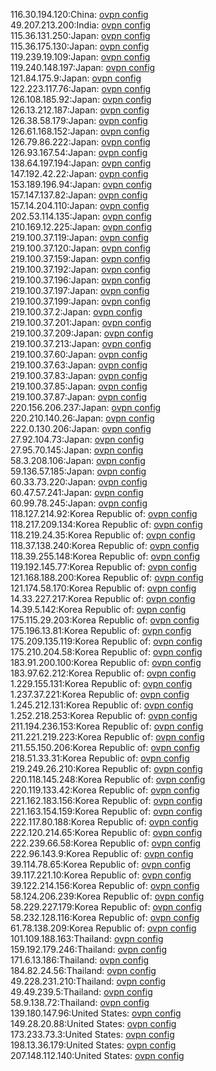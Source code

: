 116.30.194.120:China: [ovpn config](vpn/116_30_194_120.ovpn)  
49.207.213.200:India: [ovpn config](vpn/49_207_213_200.ovpn)  
115.36.131.250:Japan: [ovpn config](vpn/115_36_131_250.ovpn)  
115.36.175.130:Japan: [ovpn config](vpn/115_36_175_130.ovpn)  
119.239.19.109:Japan: [ovpn config](vpn/119_239_19_109.ovpn)  
119.240.148.197:Japan: [ovpn config](vpn/119_240_148_197.ovpn)  
121.84.175.9:Japan: [ovpn config](vpn/121_84_175_9.ovpn)  
122.223.117.76:Japan: [ovpn config](vpn/122_223_117_76.ovpn)  
126.108.185.92:Japan: [ovpn config](vpn/126_108_185_92.ovpn)  
126.13.212.187:Japan: [ovpn config](vpn/126_13_212_187.ovpn)  
126.38.58.179:Japan: [ovpn config](vpn/126_38_58_179.ovpn)  
126.61.168.152:Japan: [ovpn config](vpn/126_61_168_152.ovpn)  
126.79.86.222:Japan: [ovpn config](vpn/126_79_86_222.ovpn)  
126.93.167.54:Japan: [ovpn config](vpn/126_93_167_54.ovpn)  
138.64.197.194:Japan: [ovpn config](vpn/138_64_197_194.ovpn)  
147.192.42.22:Japan: [ovpn config](vpn/147_192_42_22.ovpn)  
153.189.196.94:Japan: [ovpn config](vpn/153_189_196_94.ovpn)  
157.147.137.82:Japan: [ovpn config](vpn/157_147_137_82.ovpn)  
157.14.204.110:Japan: [ovpn config](vpn/157_14_204_110.ovpn)  
202.53.114.135:Japan: [ovpn config](vpn/202_53_114_135.ovpn)  
210.169.12.225:Japan: [ovpn config](vpn/210_169_12_225.ovpn)  
219.100.37.119:Japan: [ovpn config](vpn/219_100_37_119.ovpn)  
219.100.37.120:Japan: [ovpn config](vpn/219_100_37_120.ovpn)  
219.100.37.159:Japan: [ovpn config](vpn/219_100_37_159.ovpn)  
219.100.37.192:Japan: [ovpn config](vpn/219_100_37_192.ovpn)  
219.100.37.196:Japan: [ovpn config](vpn/219_100_37_196.ovpn)  
219.100.37.197:Japan: [ovpn config](vpn/219_100_37_197.ovpn)  
219.100.37.199:Japan: [ovpn config](vpn/219_100_37_199.ovpn)  
219.100.37.2:Japan: [ovpn config](vpn/219_100_37_2.ovpn)  
219.100.37.201:Japan: [ovpn config](vpn/219_100_37_201.ovpn)  
219.100.37.209:Japan: [ovpn config](vpn/219_100_37_209.ovpn)  
219.100.37.213:Japan: [ovpn config](vpn/219_100_37_213.ovpn)  
219.100.37.60:Japan: [ovpn config](vpn/219_100_37_60.ovpn)  
219.100.37.63:Japan: [ovpn config](vpn/219_100_37_63.ovpn)  
219.100.37.83:Japan: [ovpn config](vpn/219_100_37_83.ovpn)  
219.100.37.85:Japan: [ovpn config](vpn/219_100_37_85.ovpn)  
219.100.37.87:Japan: [ovpn config](vpn/219_100_37_87.ovpn)  
220.156.206.237:Japan: [ovpn config](vpn/220_156_206_237.ovpn)  
220.210.140.26:Japan: [ovpn config](vpn/220_210_140_26.ovpn)  
222.0.130.206:Japan: [ovpn config](vpn/222_0_130_206.ovpn)  
27.92.104.73:Japan: [ovpn config](vpn/27_92_104_73.ovpn)  
27.95.70.145:Japan: [ovpn config](vpn/27_95_70_145.ovpn)  
58.3.208.106:Japan: [ovpn config](vpn/58_3_208_106.ovpn)  
59.136.57.185:Japan: [ovpn config](vpn/59_136_57_185.ovpn)  
60.33.73.220:Japan: [ovpn config](vpn/60_33_73_220.ovpn)  
60.47.57.241:Japan: [ovpn config](vpn/60_47_57_241.ovpn)  
60.99.78.245:Japan: [ovpn config](vpn/60_99_78_245.ovpn)  
118.127.214.92:Korea Republic of: [ovpn config](vpn/118_127_214_92.ovpn)  
118.217.209.134:Korea Republic of: [ovpn config](vpn/118_217_209_134.ovpn)  
118.219.24.35:Korea Republic of: [ovpn config](vpn/118_219_24_35.ovpn)  
118.37.138.240:Korea Republic of: [ovpn config](vpn/118_37_138_240.ovpn)  
118.39.255.148:Korea Republic of: [ovpn config](vpn/118_39_255_148.ovpn)  
119.192.145.77:Korea Republic of: [ovpn config](vpn/119_192_145_77.ovpn)  
121.168.188.200:Korea Republic of: [ovpn config](vpn/121_168_188_200.ovpn)  
121.174.58.170:Korea Republic of: [ovpn config](vpn/121_174_58_170.ovpn)  
14.33.227.217:Korea Republic of: [ovpn config](vpn/14_33_227_217.ovpn)  
14.39.5.142:Korea Republic of: [ovpn config](vpn/14_39_5_142.ovpn)  
175.115.29.203:Korea Republic of: [ovpn config](vpn/175_115_29_203.ovpn)  
175.196.13.81:Korea Republic of: [ovpn config](vpn/175_196_13_81.ovpn)  
175.209.135.119:Korea Republic of: [ovpn config](vpn/175_209_135_119.ovpn)  
175.210.204.58:Korea Republic of: [ovpn config](vpn/175_210_204_58.ovpn)  
183.91.200.100:Korea Republic of: [ovpn config](vpn/183_91_200_100.ovpn)  
183.97.62.212:Korea Republic of: [ovpn config](vpn/183_97_62_212.ovpn)  
1.229.155.131:Korea Republic of: [ovpn config](vpn/1_229_155_131.ovpn)  
1.237.37.221:Korea Republic of: [ovpn config](vpn/1_237_37_221.ovpn)  
1.245.212.131:Korea Republic of: [ovpn config](vpn/1_245_212_131.ovpn)  
1.252.218.253:Korea Republic of: [ovpn config](vpn/1_252_218_253.ovpn)  
211.194.236.153:Korea Republic of: [ovpn config](vpn/211_194_236_153.ovpn)  
211.221.219.223:Korea Republic of: [ovpn config](vpn/211_221_219_223.ovpn)  
211.55.150.206:Korea Republic of: [ovpn config](vpn/211_55_150_206.ovpn)  
218.51.33.31:Korea Republic of: [ovpn config](vpn/218_51_33_31.ovpn)  
219.249.26.210:Korea Republic of: [ovpn config](vpn/219_249_26_210.ovpn)  
220.118.145.248:Korea Republic of: [ovpn config](vpn/220_118_145_248.ovpn)  
220.119.133.42:Korea Republic of: [ovpn config](vpn/220_119_133_42.ovpn)  
221.162.183.156:Korea Republic of: [ovpn config](vpn/221_162_183_156.ovpn)  
221.163.154.159:Korea Republic of: [ovpn config](vpn/221_163_154_159.ovpn)  
222.117.80.188:Korea Republic of: [ovpn config](vpn/222_117_80_188.ovpn)  
222.120.214.65:Korea Republic of: [ovpn config](vpn/222_120_214_65.ovpn)  
222.239.66.58:Korea Republic of: [ovpn config](vpn/222_239_66_58.ovpn)  
222.96.143.9:Korea Republic of: [ovpn config](vpn/222_96_143_9.ovpn)  
39.114.78.65:Korea Republic of: [ovpn config](vpn/39_114_78_65.ovpn)  
39.117.221.10:Korea Republic of: [ovpn config](vpn/39_117_221_10.ovpn)  
39.122.214.156:Korea Republic of: [ovpn config](vpn/39_122_214_156.ovpn)  
58.124.206.239:Korea Republic of: [ovpn config](vpn/58_124_206_239.ovpn)  
58.229.227.179:Korea Republic of: [ovpn config](vpn/58_229_227_179.ovpn)  
58.232.128.116:Korea Republic of: [ovpn config](vpn/58_232_128_116.ovpn)  
61.78.138.209:Korea Republic of: [ovpn config](vpn/61_78_138_209.ovpn)  
101.109.188.163:Thailand: [ovpn config](vpn/101_109_188_163.ovpn)  
159.192.179.246:Thailand: [ovpn config](vpn/159_192_179_246.ovpn)  
171.6.13.186:Thailand: [ovpn config](vpn/171_6_13_186.ovpn)  
184.82.24.56:Thailand: [ovpn config](vpn/184_82_24_56.ovpn)  
49.228.231.210:Thailand: [ovpn config](vpn/49_228_231_210.ovpn)  
49.49.239.5:Thailand: [ovpn config](vpn/49_49_239_5.ovpn)  
58.9.138.72:Thailand: [ovpn config](vpn/58_9_138_72.ovpn)  
139.180.147.96:United States: [ovpn config](vpn/139_180_147_96.ovpn)  
149.28.20.88:United States: [ovpn config](vpn/149_28_20_88.ovpn)  
173.233.73.3:United States: [ovpn config](vpn/173_233_73_3.ovpn)  
198.13.36.179:United States: [ovpn config](vpn/198_13_36_179.ovpn)  
207.148.112.140:United States: [ovpn config](vpn/207_148_112_140.ovpn)  
